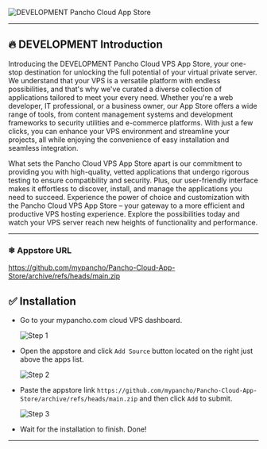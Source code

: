 
![DEVELOPMENT Pancho Cloud App Store](https://raw.githubusercontent.com/WisdomSky/CasaOS-Coolstore/main/banner.png)

---

## 🔥 DEVELOPMENT Introduction

Introducing the DEVELOPMENT Pancho Cloud VPS App Store, your one-stop destination for unlocking the full potential of your virtual private server. We understand that your VPS is a versatile platform with endless possibilities, and that's why we've curated a diverse collection of applications tailored to meet your every need. Whether you're a web developer, IT professional, or a business owner, our App Store offers a wide range of tools, from content management systems and development frameworks to security utilities and e-commerce platforms. With just a few clicks, you can enhance your VPS environment and streamline your projects, all while enjoying the convenience of easy installation and seamless integration.

What sets the Pancho Cloud VPS App Store apart is our commitment to providing you with high-quality, vetted applications that undergo rigorous testing to ensure compatibility and security. Plus, our user-friendly interface makes it effortless to discover, install, and manage the applications you need to succeed. Experience the power of choice and customization with the Pancho Cloud VPS App Store – your gateway to a more efficient and productive VPS hosting experience. Explore the possibilities today and watch your VPS server reach new heights of functionality and performance.


---

### ❄ Appstore URL

 https://github.com/mypancho/Pancho-Cloud-App-Store/archive/refs/heads/main.zip

## ✅ Installation

- Go to your mypancho.com cloud VPS dashboard.

  ![Step 1](https://raw.githubusercontent.com/WisdomSky/CasaOS-LinuxServer-AppStore/main/tip-1.jpg)

- Open the appstore and click `Add Source` button  located on the right just above the apps list.

  ![Step 2](https://raw.githubusercontent.com/WisdomSky/CasaOS-LinuxServer-AppStore/main/tip-2.jpg)

- Paste the appstore link `https://github.com/mypancho/Pancho-Cloud-App-Store/archive/refs/heads/main.zip` and then click `Add` to submit.

  ![Step 3](https://raw.githubusercontent.com/WisdomSky/CasaOS-LinuxServer-AppStore/main/tip-3.jpg)

- Wait for the installation to finish. Done!


---
